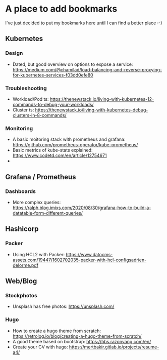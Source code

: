 # A place to add bookmarks

I've just decided to put my bookmarks here until I can find a better place :-)

## Kubernetes

### Design
- Dated, but good overview on options to expose a service: https://medium.com/@chamilad/load-balancing-and-reverse-proxying-for-kubernetes-services-f03dd0efe80

### Troubleshooting
- Workload/Pod ts: https://thenewstack.io/living-with-kubernetes-12-commands-to-debug-your-workloads/
- Cluster ts: https://thenewstack.io/living-with-kubernetes-debug-clusters-in-8-commands/

### Monitoring

- A basic moitoring stack with prometheus and grafana: https://github.com/prometheus-operator/kube-prometheus/
- Basic metrics of kube-stats explained: https://www.codetd.com/en/article/12754671
- 

## Grafana / Prometheus

### Dashboards
- More complex queries: https://ralph.blog.imixs.com/2020/08/30/grafana-how-to-build-a-datatable-form-different-queries/
 
## Hashicorp

### Packer
- Using HCL2 with Packer: https://www.datocms-assets.com/19447/1602702035-packer-with-hcl-configsadrien-delorme.pdf


## Web/Blog

### Stockphotos
- Unsplash has free photos: https://unsplash.com/

### Hugo
- How to create a hugo theme from scratch: https://retrolog.io/blog/creating-a-hugo-theme-from-scratch/
- A good theme based on bootstrap: https://hbs.razonyang.com/en/
- Create your CV with hugo: https://mertbakir.gitlab.io/projects/resume-a4/
